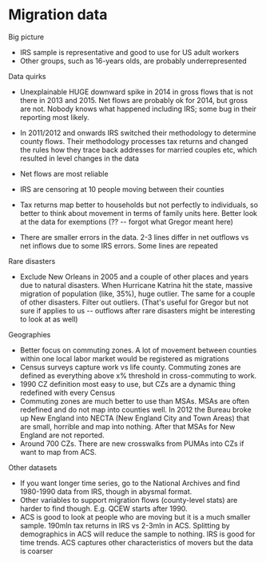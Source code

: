# Migration data

Big picture

- IRS sample is representative and good to use for US adult workers
- Other groups, such as 16-years olds, are probably underrepresented

Data quirks

- Unexplainable HUGE downward spike in 2014 in gross flows that is not there in 2013 and 2015. Net flows are probably ok for 2014, but gross are not. Nobody knows what happened including IRS; some bug in their reporting most likely.

- In 2011/2012 and onwards IRS switched their methodology to determine county flows. Their methodology processes tax returns and changed the rules how they trace back addresses for married couples etc, which resulted in level changes in the data
- Net flows are most reliable
- IRS are censoring at 10 people moving between their counties
- Tax returns map better to households but not perfectly to individuals, so better to think about movement in terms of family units here. Better look at the data for exemptions (?? -- forgot what Gregor meant here) 
- There are smaller errors in the data. 2-3 lines differ in net outflows vs net inflows due to some IRS errors. Some lines are repeated

Rare disasters

- Exclude New Orleans in 2005 and a couple of other places and years due to natural disasters. When Hurricane Katrina hit the state, massive migration of population (like, 35%), huge outlier. The same for a couple of other disasters. Filter out outliers. (That's useful for Gregor but not sure if applies to us -- outflows after rare disasters might be interesting to look at as well)

Geographies

- Better focus on commuting zones. A lot of movement between counties within one local labor market would be registered as migrations
- Census surveys capture work vs life county. Commuting zones are defined as everything above x% threshold in cross-commuting to work.
- 1990 CZ definition most easy to use, but CZs are a dynamic thing redefined with every Census
- Commuting zones are much better to use than MSAs. MSAs are often redefined and do not map into counties well. In 2012 the Bureau broke up New England into NECTA (New England City and Town Areas) that are small, horrible and map into nothing. After that MSAs for New England are not reported.
- Around 700 CZs. There are new crosswalks from PUMAs into CZs if want to map from ACS. 

Other datasets

- If you want longer time series, go to the National Archives and find 1980-1990 data from IRS, though in abysmal format.
- Other variables to support migration flows (county-level stats) are harder to find though. E.g. QCEW starts after 1990.
- ACS is good to look at people who are moving but it is a much smaller sample. 190mln tax returns in IRS vs 2-3mln in ACS. Splitting by demographics in ACS will reduce the sample to nothing. IRS is good for time trends. ACS captures other characteristics of movers but the data is coarser